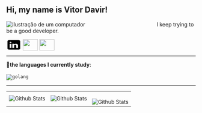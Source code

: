  Hi, my name is Vitor Davir!
---

<img src="https://raw.githubusercontent.com/MicaelliMedeiros/micaellimedeiros/master/image/computer-illustration.png" alt="ilustração de um computador" min-width="400px" max-width="400px" width="400px" align="left">

I keep trying to be a good developer.

<a href="linkedin.com/in/vitor-davir-3a64722b4/" target="blank"><img align="center" src="https://raw.githubusercontent.com/simple-icons/simple-icons/b92a5fa1e5b8ee6bd3df8a930fad32002481a04c/icons/linkedin.svg" height="30" width="40" /></a>
<a href="https://pt.stackoverflow.com/users/349715/vitor" target="blank"><img align="center" src="https://raw.githubusercontent.com/simple-icons/simple-icons/b92a5fa1e5b8ee6bd3df8a930fad32002481a04c/icons/stackoverflow.svg" height="30" width="40" /></a>
<a href="https://www.instagram.com/vtordmr7/?next=%2F" target="blank"><img align="center" src="https://raw.githubusercontent.com/simple-icons/simple-icons/b92a5fa1e5b8ee6bd3df8a930fad32002481a04c/icons/instagram.svg" height="30" width="40" /></a>


---



🔭**the languages ​​I currently study**:

<code><img height="32" src="https://cdn.icon-icons.com/icons2/2699/PNG/512/golang_gopher_src_logo_icon_168154.png" alt="golang"/></code> 


---


<table>
  <tr>
    <td>
      <img
        align="left"
        src="https://github-readme-stats.vercel.app/api?username=vitordavir113&theme=dracula&hide_border=false&include_all_commits=true"
        alt="Github Stats"
      />
    </td>
    <td>
      <img
        align="left"
        src=""
        alt="Github Stats"
      />
    </td>
    <td>
      <br />
      <img
        align="left"
        src="https://github-readme-streak-stats.herokuapp.com/?user=vitordavir113&theme=dracula&hide_border=false"
        alt="Github Stats"
      />
    </td>
  </tr>
</table>


